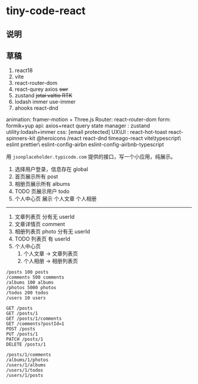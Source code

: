 # tiny-code-react

## 说明

## 草稿

1. react18
2. vite
3. react-router-dom
4. react-qurey axios ~~swr~~
5. zustand ~~jotai valtio RTK~~
6. lodash immer use-immer
7. ahooks react-dnd

animation: framer-motion + Three.js
Router: react-router-dom
form: formik+yup
api: axios+react query
state manager : zustand
utility:lodash+immer
css: [email protected]
UX\UI : react-hot-toast react-spinners-kit @heroicons /react react-dnd timeago-react
vite\typescript\ eslint prettier\ eslint-config-airbn eslint-config-airbnb-typescript

用 `jsonplaceholder.typicode.com` 提供的接口，写一个小应用，纯展示。

1. 选择用户登录，信息存在 global
2. 首页展示所有 post
3. 相册页展示所有 albums
4. TODO 页展示用户 todo
5. 个人中心页 展示 个人文章 个人相册

---

1. 文章列表页 分有无 userId
2. 文章详情页 comment
3. 相册列表页 photo 分有无 userId
4. TODO 列表页 有 userId
5. 个人中心页
   1. 个人文章 -> 文章列表页
   2. 个人相册 -> 相册列表页

```
/posts 100 posts
/comments 500 comments
/albums 100 albums
/photos 5000 photos
/todos 200 todos
/users 10 users

GET /posts
GET /posts/1
GET /posts/1/comments
GET /comments?postId=1
POST /posts
PUT /posts/1
PATCH /posts/1
DELETE /posts/1

/posts/1/comments
/albums/1/photos
/users/1/albums
/users/1/todos
/users/1/posts
```
